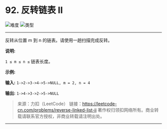 # 92. 反转链表 II

![难度](https://img.shields.io/badge/难度-中等-f0ad4e.svg?logo=leetcode&style=flat)  ![类型](https://img.shields.io/badge/类型-链表-violet.svg?style=flat)

---

反转从位置 m 到 n 的链表。请使用一趟扫描完成反转。

**说明:**

`1 ≤ m ≤ n ≤` 链表长度。

**示例:**

**输入:** `1->2->3->4->5->NULL, m = 2, n = 4`

**输出:** `1->4->3->2->5->NULL`

> 来源：力扣（LeetCode）
链接：https://leetcode-cn.com/problems/reverse-linked-list-ii
著作权归领扣网络所有。商业转载请联系官方授权，非商业转载请注明出处。

---

